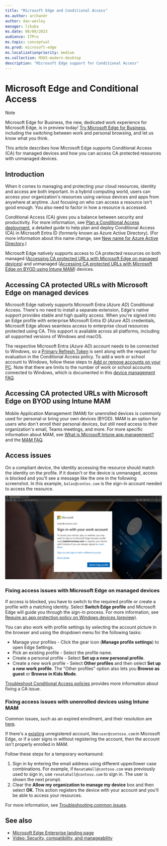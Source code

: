 ```yaml
---
title: "Microsoft Edge and Conditional Access"
ms.author: archandr
author: dan-wesley
manager: likuba
ms.date: 08/09/2023
audience: ITPro
ms.topic: conceptual
ms.prod: microsoft-edge
ms.localizationpriority: medium
ms.collection: M365-modern-desktop
description: "Microsoft Edge support for Conditional Access"
---
```


# Microsoft Edge and Conditional Access

> [!NOTE]
> Microsoft Edge for Business, the new, dedicated work experience for Microsoft Edge, is in preview today! [Try Microsoft Edge for Business](/deployedge/microsoft-edge-for-business), including the switching between work and personal browsing, and let us know what you think.
  
This article describes how Microsoft Edge supports Conditional Access (CA) for managed devices and how you can access CA protected resources with unmanaged devices.

## Introduction

When it comes to managing and protecting your cloud resources, identity and access are both important. In a hybrid computing world, users can access your organization's resources using various devices and apps from anywhere at anytime. Just focusing on who can access a resource isn't good enough. You also need to factor in how a resource is accessed.

Conditional Access (CA) gives you a balance between security and productivity. For more information, see [Plan a Conditional Access deployment](/azure/active-directory/conditional-access/plan-conditional-access), a detailed guide to help plan and deploy Conditional Access (CA) in Microsoft Entra ID (formerly known as Azure Active Directory). (For more information about this name change, see [New name for Azure Active Directory](/azure/active-directory/fundamentals/new-name).)

Microsoft Edge natively supports access to CA protected resources on both managed ([Accessing CA protected URLs with Microsoft Edge on managed devices](#accessing-ca-protected-urls-with-microsoft-edge-on-managed-devices)) and unmanaged ([Accessing CA protected URLs with Microsoft Edge on BYOD using Intune MAM](#accessing-ca-protected-urls-with-microsoft-edge-on-byod-using-intune-mam)) devices.

## Accessing CA protected URLs with Microsoft Edge on managed devices

Microsoft Edge natively supports Microsoft Entra (*Azure AD*) Conditional Access. There's no need to install a separate extension, Edge's native support provides stable and high quality access. When you're signed into an Edge profile with enterprise Microsoft Entra ID (*Azure AD*) credentials, Microsoft Edge allows seamless access to enterprise cloud resources protected using CA. This support is available across all platforms, including all supported versions of Windows and macOS.

The respective Microsoft Entra (*Azure AD*) account needs to be connected to Windows, so a [Primary Refresh Token](/azure/active-directory/devices/concept-primary-refresh-token) is sent along with the request for evaluation in the Conditional Access policy. To add a work or school account to Windows, follow these steps to [Add or remove accounts on your PC](https://support.microsoft.com/windows/add-or-remove-accounts-on-your-pc-104dc19f-6430-4b49-6a2b-e4dbd1dcdf32#WindowsVersion=Windows_10). Note that there are limits to the number of work or school accounts connected to Windows, which is documented in this [device management FAQ](/azure/active-directory/devices/faq#i-can-t-add-more-than-3-azure-ad-user-accounts-under-the-same-user-session-on-a-windows-10-11-device--why).

## Accessing CA protected URLs with Microsoft Edge on BYOD using Intune MAM

Mobile Application Management (MAM) for unenrolled devices is commonly used for personal or bring your own devices (BYOD). MAM is an option for users who don't enroll their personal devices, but still need access to their organization's email, Teams meetings, and more. For more specific information about MAM, see [What is Microsoft Intune app management?](/mem/intune/apps/app-management) and the [MAM FAQ](/mem/intune/fundamentals/deployment-guide-enrollment-mamwe).

## Access issues

On a compliant device, the identity accessing the resource should match the identity on the profile. If it doesn't or the device is unmanaged, access is blocked and you'll see a message like the one in the following screenshot. In this example, `balas@contos.com` is the sign-in account needed to access the resource.

![Conditional access message in browser](./media/edge-security/microsoft-edge-security-conditional-access.png)

### Fixing access issues with Microsoft Edge on managed devices

If access is blocked, you have to switch to the required profile or create a profile with a matching identity. Select **Switch Edge profile** and Microsoft Edge will guide you through the sign-in process. For more information, see [Require an app protection policy on Windows devices (preview)](/azure/active-directory/conditional-access/how-to-app-protection-policy-windows).

You can also work with profile settings by selecting the account picture in the browser and using the dropdown menu for the following tasks:

- Manage your profiles - Click the gear icon (**Manage profile settings**) to open Edge Settings.
- Pick an existing profile - Select the profile name.
- Create a personal profile - Select **Set up a new personal profile**.
- Create a new work profile - Select **Other profiles** and then select **Set up a new work profile**. The "Other profiles" option also lets you **Browse as guest** or **Browse in Kids Mode**.

[Troubleshoot Conditional Access policies](/azure/active-directory/conditional-access/plan-conditional-access#troubleshoot-conditional-access-policies) provides more information about fixing a CA issue.

### Fixing access issues with unenrolled devices using Intune MAM

Common issues, such as an expired enrollment, and their resolution are [here](/azure/active-directory/conditional-access/how-to-app-protection-policy-windows#common-issues).

If there's a [existing](/azure/active-directory/conditional-access/how-to-app-protection-policy-windows#existing-account) unregistered account, like `user@contoso.com` in Microsoft Edge, or if a user signs in without registering the account, then the account isn't properly enrolled in MAM.

Follow these steps for a temporary workaround:

1. Sign in by entering the email address using different upper/lower case combinations. For example, if `RenataHall@contoso.com` was previously used to sign in, use `renatahall@contoso.com` to sign in. The user is shown the next prompt.
2. Clear the **Allow my organization to manage my device** box and then select **OK**. This action registers the device with your account and you'll be able to access your resources.

 For more information, see [Troubleshooting common issues](/azure/active-directory/conditional-access/how-to-app-protection-policy-windows#troubleshooting).

## See also

- [Microsoft Edge Enterprise landing page](https://aka.ms/EdgeEnterprise)
- [Video: Security, compatibility, and manageability](/deployedge/microsoft-edge-video-security-compatibility-manageability)
